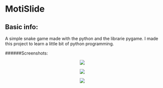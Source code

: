 # MotiSlide

## Basic info:

A simple snake game made with the python and the librarie pygame. I made this project to learn a little bit of python programming.

######Screenshots:
<p align="center">
  <img src = "http://i.imgur.com/DLU9KHz.png"/>
</p>

<p align="center">
  <img src = "http://i.imgur.com/AJmmFw5.png"/>
</p>

<p align="center">
  <img src = "http://i.imgur.com/FXcQpGT.png"/>
</p>
